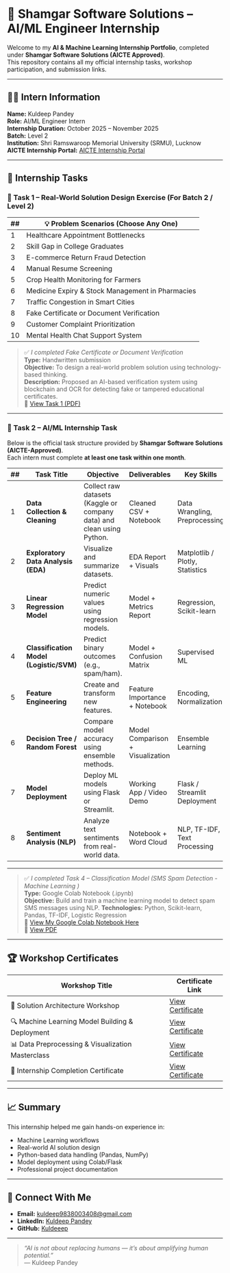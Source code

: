 # 🤖 Shamgar Software Solutions – AI/ML Engineer Internship

Welcome to my **AI & Machine Learning Internship Portfolio**, completed under **Shamgar Software Solutions (AICTE Approved)**.  
This repository contains all my official internship tasks, workshop participation, and submission links.

---

## 👨‍💻 Intern Information
**Name:** Kuldeep Pandey  
**Role:** AI/ML Engineer Intern  
**Internship Duration:** October 2025 – November 2025  
**Batch:** Level 2  
**Institution:** Shri Ramswaroop Memorial University (SRMU), Lucknow  
**AICTE Internship Portal:** [AICTE Internship Portal](https://internship.aicte-india.org/)

---

## 📘 Internship Tasks

### 🧠 Task 1 – Real-World Solution Design Exercise (For Batch 2 / Level 2)


| ## | 💡 Problem Scenarios (Choose Any One)|
|---|------------------|
| 1 | Healthcare Appointment Bottlenecks |
| 2 | Skill Gap in College Graduates |
| 3 | E-commerce Return Fraud Detection |
| 4 | Manual Resume Screening |
| 5 | Crop Health Monitoring for Farmers |
| 6 | Medicine Expiry & Stock Management in Pharmacies |
| 7 | Traffic Congestion in Smart Cities |
| 8 | Fake Certificate or Document Verification |
| 9 | Customer Complaint Prioritization |
| 10 | Mental Health Chat Support System |
> ✅ *I completed Fake Certificate or Document Verification*  
**Type:** Handwritten submission  
**Objective:** To design a real-world problem solution using technology-based thinking.  
**Description:** Proposed an AI-based verification system using blockchain and OCR for detecting fake or tampered educational certificates.  
📄 [View Task 1 (PDF)](https://github.com/<your-username>/Shamgar-AI-ML-Engineer-Intern/blob/main/Task1_Fake_Certificate_Verification_KuldeepPandey.pdf)

---

### 💬 Task 2 –  AI/ML Internship Task 
Below is the official task structure provided by **Shamgar Software Solutions (AICTE-Approved)**.  
Each intern must complete **at least one task within one month**.

| ## | Task Title | Objective | Deliverables | Key Skills |
|---|-------------|------------|---------------|-------------|
| 1 | **Data Collection & Cleaning** | Collect raw datasets (Kaggle or company data) and clean using Python. | Cleaned CSV + Notebook | Data Wrangling, Preprocessing |
| 2 | **Exploratory Data Analysis (EDA)** | Visualize and summarize datasets. | EDA Report + Visuals | Matplotlib / Plotly, Statistics |
| 3 | **Linear Regression Model** | Predict numeric values using regression models. | Model + Metrics Report | Regression, Scikit-learn |
| 4 | **Classification Model (Logistic/SVM)** | Predict binary outcomes (e.g., spam/ham). | Model + Confusion Matrix | Supervised ML |
| 5 | **Feature Engineering** | Create and transform new features. | Feature Importance + Notebook | Encoding, Normalization |
| 6 | **Decision Tree / Random Forest** | Compare model accuracy using ensemble methods. | Model Comparison + Visualization | Ensemble Learning |
| 7 | **Model Deployment** | Deploy ML models using Flask or Streamlit. | Working App / Video Demo | Flask / Streamlit Deployment |
| 8 | **Sentiment Analysis (NLP)** | Analyze text sentiments from real-world data. | Notebook + Word Cloud | NLP, TF-IDF, Text Processing |

---

> ✅ *I completed Task 4 – Classification Model (SMS Spam Detection - Machine Learning )*  
> **Type:** Google Colab Notebook (.ipynb)  
> **Objective:** Build and train a machine learning model to detect spam SMS messages using NLP.
> **Technologies:** Python, Scikit-learn, Pandas, TF-IDF, Logistic Regression  
> 📘 [View My Google Colab Notebook Here](https://colab.research.google.com/drive/1r2q718wTUARKp63Gil2LY88Foqdn7yy4?usp=sharing)  
> 📁 [View PDF](https://github.com/<your-username>/Shamgar-AI-ML-Engineer-Intern/blob/main/Task2_SMS_Spam_Detection_KuldeepPandey.ipynb)

---

## 🏆 Workshop Certificates
| Workshop Title | Certificate Link |
|----------------|------------------|
| 🧩 Solution Architecture Workshop | [View Certificate](https://drive.google.com/file/d/18hE58HPxMLFZAerNbK0chCeQNudfnR01/view?usp=sharing) |
| 🔍 Machine Learning Model Building & Deployment | [View Certificate](https://drive.google.com/your-certificate2-link) |
| 📊 Data Preprocessing & Visualization Masterclass | [View Certificate](https://drive.google.com/your-certificate3-link) |
| 🤝 Internship Completion Certificate | [View Certificate](https://drive.google.com/your-certificate4-link) |

---

## 📈 Summary
This internship helped me gain hands-on experience in:
- Machine Learning workflows  
- Real-world AI solution design  
- Python-based data handling (Pandas, NumPy)  
- Model deployment using Colab/Flask  
- Professional project documentation

---

## 🔗 Connect With Me
- **Email:** kuldeep9838003408@gmail.com  
- **LinkedIn:** [Kuldeep Pandey](https://linkedin.com/in/your-profile)  
- **GitHub:** [Kuldeeep](https://github.com/kuldeepthinks)

---

> *“AI is not about replacing humans — it’s about amplifying human potential.”*  
> — Kuldeep Pandey
